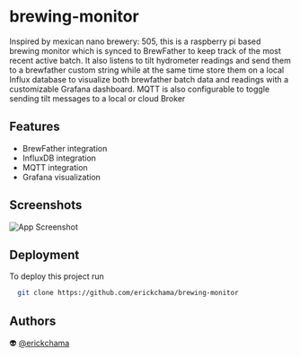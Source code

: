 # brewing-monitor

Inspired by mexican nano brewery: 505, this is a raspberry pi based brewing monitor which is synced to BrewFather to keep track of the most recent active batch.
It also listens to tilt hydrometer readings and send them to a brewfather custom string while at the same time store them on a local Influx database to visualize both brewfather batch data and readings with a customizable Grafana dashboard.
MQTT is also configurable to toggle sending tilt messages to a local or cloud Broker

## Features

- BrewFather integration
- InfluxDB integration 
- MQTT integration
- Grafana visualization


## Screenshots

![App Screenshot](https://via.placeholder.com/468x300?text=App+Screenshot+Here)


## Deployment

To deploy this project run

```bash
  git clone https://github.com/erickchama/brewing-monitor
```


## Authors

👽 [@erickchama](https://github.com/erickchama)
